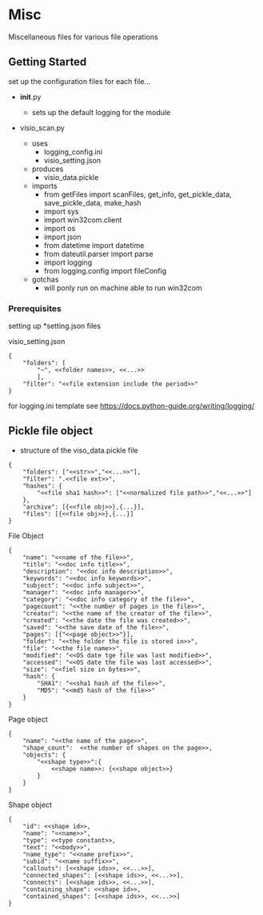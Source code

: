 # Misc

Miscellaneous files for various file operations

## Getting Started

set up the configuration files for each file...
* __init__.py
    * sets up the default logging for the module

* visio_scan.py
    * uses 
        * logging_config.ini
        * visio_setting.json
    * produces
        * visio_data.pickle
    * imports
        * from getFiles import scanFiles, get_info, get_pickle_data, save_pickle_data, make_hash
        * import sys
        * import win32com.client
        * import os
        * import json
        * from datetime import datetime
        * from dateutil.parser import parse
        * import logging
        * from logging.config import fileConfig
    * gotchas
        * will ponly run on machine able to run win32com
        
### Prerequisites

setting up *setting.json files

visio_setting.json
```
{
    "folders": [
        "~", <<folder names>>, <<...>>
        ], 
    "filter": "<<file extension include the period>>"
}
```

for logging.ini template see
https://docs.python-guide.org/writing/logging/

## Pickle file object

* structure of the viso_data.pickle file
```
{
	"folders": ["<<str>>","<<...>>"],
	"filter": ".<<file ext>>",
	"hashes": {
		"<<file sha1 hash>>": ["<<normalized file path>>","<<...>>"]
	},
	"archive": [{<<file obj>>},{...}],
	"files": [{<<file obj>>},{...}]
}
```

File Object
```
{
	"name": "<<name of the file>>",
	"title": "<<doc info title>>",
	"description": "<<doc info description>>",
	"keywords": "<<doc info keywords>>",
	"subject": "<<doc info subject>>",
	"manager": "<<doc info manager>>",
	"category": "<<doc info category of the file>>",
	"pagecount": "<<the number of pages in the file>>",
	"creator": "<<the name of the creator of the file>>",
	"created": "<<the date the file was created>>",
	"saved": "<<the save date of the file>>",
	"pages": [{"<<page object>>"}],
	"folder": "<<the folder the file is stored in>>",
	"file": "<<the file name>>",
	"modified": "<<OS date tge file was last modified>>",
	"accessed": "<<OS date the file was last accessed>>",
	"size": "<<fiel size in bytes>>",
	"hash": {
		"SHA1": "<<sha1 hash of the file>>",
		"MD5": "<<md5 hash of the file>>"
	}
}
```

Page object
```
{
	"name":	"<<the name of the page>>", 
	"shape_count":	<<the number of shapes on the page>>,
	"objects": {
		"<<shape type>>":{
			<<shape name>>: {<<shape object>>}
		}
	}
}
```

Shape object
```
{
	"id": <<shape id>>,
	"name": "<<name>>",
	"type": <<type constant>>,
	"text": "<<body>>",
	"name_type": "<<name prefix>>",
	"subid": "<<name suffix>>",
	"callouts": [<<shape ids>>, <<...>>],
	"connected_shapes": [<<shape ids>>, <<...>>],
	"connects": [<<shape ids>>, <<...>>],
	"containing_shape": <<shape id>>,
	"contained_shapes": [<<shape ids>>, <<...>>]
}
```
